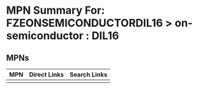 



# MPN Summary For: FZEONSEMICONDUCTORDIL16 > on-semiconductor : DIL16

## MPNs
  

|MPN|Direct Links|Search Links|
| :--- | :--- | :--- |
||||
